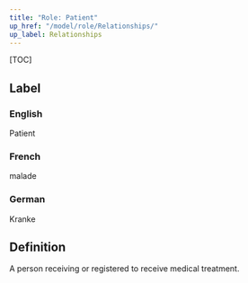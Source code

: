 ```yaml
---
title: "Role: Patient"
up_href: "/model/role/Relationships/"
up_label: Relationships
---
```


[TOC]

## Label

### English
Patient

### French
malade

### German
Kranke

## Definition
A person receiving or registered to receive medical treatment.
